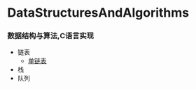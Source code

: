 # DataStructuresAndAlgorithms
### 数据结构与算法,C语言实现

- 链表
  - [单链表](https://github.com/lixianshen/DataStructuresAndAlgorithms/blob/master/md/Linked_List_C.md)
- 栈
- 队列

